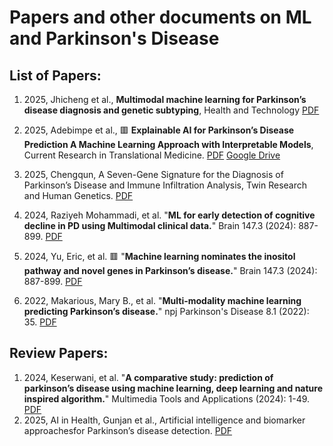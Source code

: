 # Papers and other documents on ML and Parkinson's Disease

## List of Papers:

1. 2025, Jhicheng et al., **Multimodal machine learning for Parkinson’s disease diagnosis and genetic subtyping**, Health and Technology <a href="ML-PD/2025_Jhicheng_Health and technology_Multimodal machine learning for Parkinson’s disease diagnosis and genetic subtyping.pdf">PDF</a>
2. 2025, Adebimpe et al., 🟥 **Explainable AI for Parkinson’s Disease Prediction A Machine Learning Approach with Interpretable Models**, Current Research in Translational Medicine. <a href="ML-PD/2025_Current Research in Translational Medicine_Explainable AI for Parkinson’s Disease Prediction A Machine Learning Approach with Interpretable Models.pdf">PDF</a> <a href="https://drive.google.com/file/d/1KdKbneSVtUdZclYTLOkh7iF5abe0n4FO/view?usp=sharing">Google Drive</a> 
3. 2025, Chengqun, A Seven-Gene Signature for the Diagnosis of Parkinson’s Disease and Immune Infiltration Analysis, Twin Research and Human Genetics. <a href="ML-PD/2025_Twin Research and Human Genetics_A Seven-Gene Signature for the Diagnosis of Parkinson’s Disease and Immune Infiltration Analysis.pdf">PDF</a>
4. 2024, Raziyeh Mohammadi, et al. "__ML for early detection of cognitive decline in PD using Multimodal clinical data.__" Brain 147.3 (2024): 887-899. <a href="ML-PD/2024_ML for early detection of cognitive decline in PD using Multimodal clinical data.pdf">PDF</a>

5. 2024, Yu, Eric, et al.  🟥 "__Machine learning nominates the inositol pathway and novel genes in Parkinson’s disease.__" Brain 147.3 (2024): 887-899. <a href="ML-PD/2024_BRAIN_Machine learning nominates the inositol pathway and novel genes in Parkinson’s disease.pdf">PDF</a>

6.  2022, Makarious, Mary B., et al. "__Multi-modality machine learning predicting Parkinson’s disease.__" npj Parkinson's Disease 8.1 (2022): 35. <a href="ML-PD/2022_npjPD_Multi-modality machine learning predicting Parkinson’s disease.pdf">PDF</a>

## Review Papers:
1. 2024, Keserwani, et al. "__A comparative study: prediction of parkinson’s disease using machine learning, deep learning and nature inspired algorithm.__" Multimedia Tools and Applications (2024): 1-49. <a href="ML-PD/_Review_2024_A comparative study prediction of parkinson’s disease using machine learning, deep learning and nature inspired algorithm.pdf">PDF</a>
2. 2025, AI in Health, Gunjan et al., Artificial intelligence and biomarker approachesfor Parkinson’s disease detection. <a href="ML-PD/_Review_2025_AI in Health_Artificial intelligence and biomarker approachesfor Parkinson’s disease detection.pdf">PDF</a>




